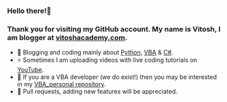 ### Hello there!👋
### Thank you for visiting my GitHub account. My name is Vitosh, I am blogger at [vitoshacademy.com](https://vitoshacademy.com).

- 🔭 Blogging and coding mainly about [Python](https://www.vitoshacademy.com/category/python/), [VBA](https://www.vitoshacademy.com/category/vba-tricks/) & [C#](https://www.vitoshacademy.com/category/c-sharp-tricks/).
- ⚡ Sometimes I am uploading videos with live coding tutorials on [YouTube](https://www.youtube.com/user/vitoshacademy).
- 👯 If you are a VBA developer (we do exist!) then you may be interested in my [VBA_personal repository](https://github.com/Vitosh/VBA_personal).
- 💬 Pull requests, adding new features will be appreciated.
